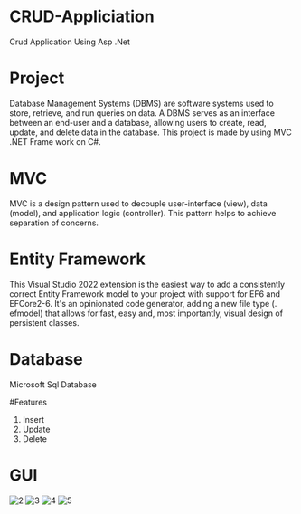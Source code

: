 # CRUD-Appliciation
Crud Application Using Asp .Net

# Project

Database Management Systems (DBMS) are software systems used to store, retrieve, and run queries on data. A DBMS serves as an interface between an end-user and a database, allowing users to create, read, update, and delete data in the database. This project is made by using MVC .NET Frame work on C#.

# MVC
MVC is a design pattern used to decouple user-interface (view), data (model), and application logic (controller). This pattern helps to achieve separation of concerns.

# Entity Framework
This Visual Studio 2022 extension is the easiest way to add a consistently correct Entity Framework model to your project with support for EF6 and EFCore2-6. It's an opinionated code generator, adding a new file type (. efmodel) that allows for fast, easy and, most importantly, visual design of persistent classes.

# Database
Microsoft Sql Database

#Features
1. Insert
2. Update
3. Delete

# GUI

![2](https://user-images.githubusercontent.com/73800301/226446357-960c017c-c665-4659-a8c5-47023417f17c.PNG)
![3](https://user-images.githubusercontent.com/73800301/226446363-cfc18910-681b-4c7a-b2a4-10c4e4490f0d.PNG)
![4](https://user-images.githubusercontent.com/73800301/226446366-1bf61515-8395-4ea8-9c51-13c37fb1c265.PNG)
![5](https://user-images.githubusercontent.com/73800301/226446369-bde79fa5-1533-4124-a20b-a16c9f3c54ed.PNG)


